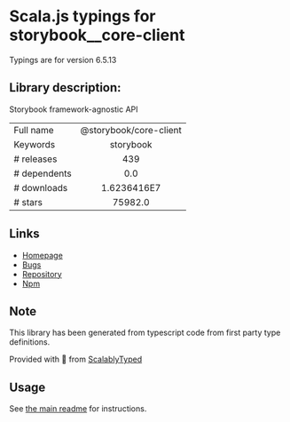 
# Scala.js typings for storybook__core-client

Typings are for version 6.5.13

## Library description:
Storybook framework-agnostic API

|                    |                 |
| ------------------ | :-------------: |
| Full name          | @storybook/core-client |
| Keywords           | storybook |
| # releases         | 439 |
| # dependents       | 0.0 |
| # downloads        | 1.6236416E7 |
| # stars            | 75982.0 |

## Links
- [Homepage](https://github.com/storybookjs/storybook/tree/main/lib/core)
- [Bugs](https://github.com/storybookjs/storybook/issues)
- [Repository](https://github.com/storybookjs/storybook)
- [Npm](https://www.npmjs.com/package/%40storybook%2Fcore-client)
    


## Note
This library has been generated from typescript code from first party type definitions.

Provided with :purple_heart: from [ScalablyTyped](https://github.com/oyvindberg/ScalablyTyped)

## Usage
See [the main readme](../../readme.md) for instructions.


